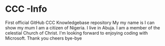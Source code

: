 # CCC -Info
First official GitHub CCC Knowledgebase repository 
My my name is I can show my mum I am a citizen of Nigeria. I live in Abuja. I am a member of the celestial Church of Christ. I'm looking forward to enjoying coding with Microsoft. Thank you cheers bye-bye
